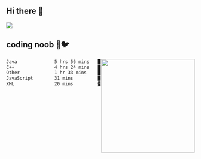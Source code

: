 ## Hi there 👋

<!--
**IZSSERAFIM/IZSSERAFIM** is a ✨ _special_ ✨ repository because its `README.md` (this file) appears on your GitHub profile.

Here are some ideas to get you started:

- 🔭 I’m currently working on ...
- 🌱 I’m currently learning ...
- 👯 I’m looking to collaborate on ...
- 🤔 I’m looking for help with ...
- 💬 Ask me about ...
- 📫 How to reach me: ...
- 😄 Pronouns: ...
- ⚡ Fun fact: ...
-->

![](https://pixel-profile.vercel.app/api/github-stats?username=IZSSERAFIM&screen_effect=true&theme=rainbow)

<!--
[![IZSSERAFIM's GitHub stats](https://github-readme-stats-omega-one-96.vercel.app/api?username=IZSSERAFIM&show_icons=true&theme=radical)](https://github.com/anuraghazra/github-readme-stats)
[![Top Langs](https://github-readme-stats-omega-one-96.vercel.app/api/top-langs/?username=IZSSERAFIM&layout=compact)](https://github.com/anuraghazra/github-readme-stats)
-->
## coding noob 🥬🐦

<img src="https://github-readme-stats.vercel.app/api/wakatime?username=IZSSERAFIM&layout=compact&langs_count=16&" width="250" align="right"/>

<!--START_SECTION:waka-->

```txt
Java              5 hrs 56 mins   ███████████▒░░░░░░░░░░░░░   45.42 %
C++               4 hrs 24 mins   ████████▒░░░░░░░░░░░░░░░░   33.68 %
Other             1 hr 33 mins    ███░░░░░░░░░░░░░░░░░░░░░░   11.94 %
JavaScript        31 mins         █░░░░░░░░░░░░░░░░░░░░░░░░   03.96 %
XML               20 mins         ▓░░░░░░░░░░░░░░░░░░░░░░░░   02.58 %
```

<!--END_SECTION:waka-->
